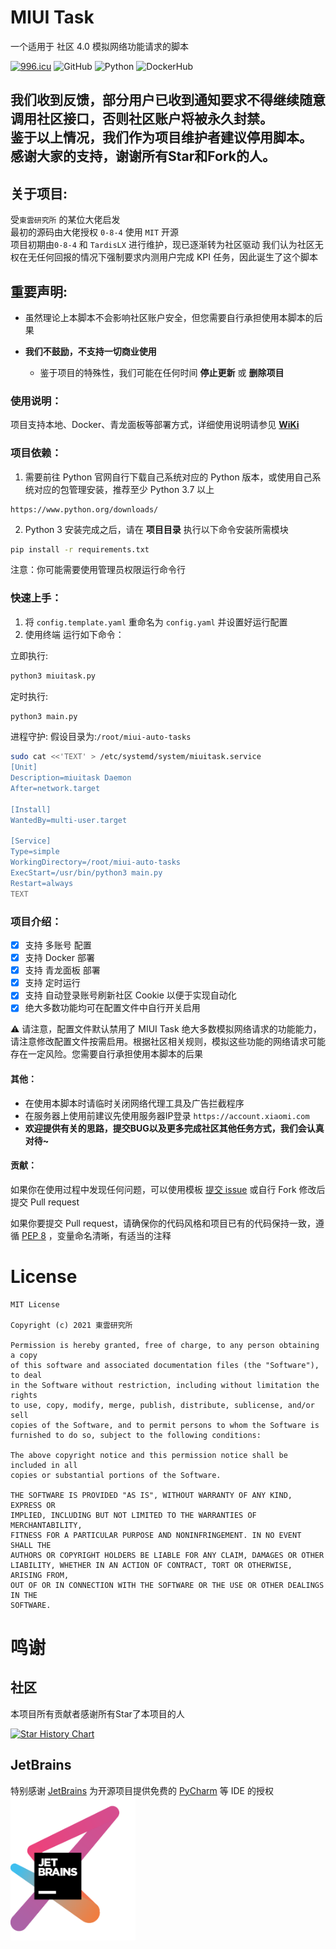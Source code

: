 # MIUI Task
一个适用于 社区 4.0 模拟网络功能请求的脚本

[![996.icu](https://img.shields.io/badge/link-996.icu-red.svg)](https://996.icu) ![GitHub](https://img.shields.io/github/license/0-8-4/miui-auto-tasks) 
![Python](https://img.shields.io/badge/python-3.7+-blue) ![DockerHub](https://github.com/0-8-4/miui-auto-tasks/actions/workflows/docker-image.yml/badge.svg)

## 我们收到反馈，部分用户已收到通知要求不得继续随意调用社区接口，否则社区账户将被永久封禁。<br/>鉴于以上情况，我们作为项目维护者建议停用脚本。<br/>感谢大家的支持，谢谢所有Star和Fork的人。

## **关于项目**:

  受`東雲研究所` 的某位大佬启发  
  最初的源码由大佬授权 `0-8-4` 使用 `MIT` 开源   
  项目初期由`0-8-4` 和 `TardisLX` 进行维护，现已逐渐转为社区驱动
  我们认为社区无权在无任何回报的情况下强制要求内测用户完成 KPI 任务，因此诞生了这个脚本


## **重要声明**:
- 虽然理论上本脚本不会影响社区账户安全，但您需要自行承担使用本脚本的后果

- **我们不鼓励，不支持一切商业使用**
  - 鉴于项目的特殊性，我们可能在任何时间 **停止更新** 或 **删除项目**


### **使用说明**：
项目支持本地、Docker、青龙面板等部署方式，详细使用说明请参见 **[WiKi](https://github.com/0-8-4/miui-auto-tasks/wiki)**


### **项目依赖**：
  1. 需要前往 Python 官网自行下载自己系统对应的 Python 版本，或使用自己系统对应的包管理安装，推荐至少 Python 3.7 以上

  ```
  https://www.python.org/downloads/
  ```

  2. Python 3 安装完成之后，请在 **项目目录** 执行以下命令安装所需模块
  ```bash
  pip install -r requirements.txt
  ```
  注意：你可能需要使用管理员权限运行命令行


### **快速上手**：

1. 将 `config.template.yaml` 重命名为  `config.yaml` 并设置好运行配置
2. 使用终端 运行如下命令：

立即执行:
  ```bash
  python3 miuitask.py
  ```

定时执行:
  ```bash
  python3 main.py
  ```
进程守护:
假设目录为:`/root/miui-auto-tasks`
  ```bash
sudo cat <<'TEXT' > /etc/systemd/system/miuitask.service
[Unit]
Description=miuitask Daemon
After=network.target

[Install]
WantedBy=multi-user.target

[Service]
Type=simple
WorkingDirectory=/root/miui-auto-tasks
ExecStart=/usr/bin/python3 main.py
Restart=always
TEXT
  ```

### **项目介绍**：  
- [x] 支持 多账号 配置
- [x] 支持 Docker 部署
- [x] 支持 青龙面板 部署
- [x] 支持 定时运行
- [x] 支持 自动登录账号刷新社区 Cookie 以便于实现自动化   
- [x] 绝大多数功能均可在配置文件中自行开关启用   

&#x26A0; 请注意，配置文件默认禁用了 MIUI Task 绝大多数模拟网络请求的功能能力，请注意修改配置文件按需启用。根据社区相关规则，模拟这些功能的网络请求可能存在一定风险。您需要自行承担使用本脚本的后果

#### **其他**：  
* 在使用本脚本时请临时关闭网络代理工具及广告拦截程序  
* 在服务器上使用前建议先使用服务器IP登录 `https://account.xiaomi.com`  
* **欢迎提供有关的思路，提交BUG以及更多完成社区其他任务方式，我们会认真对待~**


#### **贡献**：

如果你在使用过程中发现任何问题，可以使用模板 [提交 issue](https://github.com/0-8-4/miui-auto-tasks/issues/new) 或自行 Fork 修改后提交 Pull request

如果你要提交 Pull request，请确保你的代码风格和项目已有的代码保持一致，遵循 [PEP 8](https://www.python.org/dev/peps/pep-0008) ，变量命名清晰，有适当的注释


# **License**
```
MIT License

Copyright (c) 2021 東雲研究所

Permission is hereby granted, free of charge, to any person obtaining a copy
of this software and associated documentation files (the "Software"), to deal
in the Software without restriction, including without limitation the rights
to use, copy, modify, merge, publish, distribute, sublicense, and/or sell
copies of the Software, and to permit persons to whom the Software is
furnished to do so, subject to the following conditions:

The above copyright notice and this permission notice shall be included in all
copies or substantial portions of the Software.

THE SOFTWARE IS PROVIDED "AS IS", WITHOUT WARRANTY OF ANY KIND, EXPRESS OR
IMPLIED, INCLUDING BUT NOT LIMITED TO THE WARRANTIES OF MERCHANTABILITY,
FITNESS FOR A PARTICULAR PURPOSE AND NONINFRINGEMENT. IN NO EVENT SHALL THE
AUTHORS OR COPYRIGHT HOLDERS BE LIABLE FOR ANY CLAIM, DAMAGES OR OTHER
LIABILITY, WHETHER IN AN ACTION OF CONTRACT, TORT OR OTHERWISE, ARISING FROM,
OUT OF OR IN CONNECTION WITH THE SOFTWARE OR THE USE OR OTHER DEALINGS IN THE
SOFTWARE.
```

# **鸣谢**
## 社区

本项目所有贡献者感谢所有Star了本项目的人

[![Star History Chart](https://api.star-history.com/svg?repos=0-8-4/miui-auto-tasks&type=Date)](https://star-history.com/#0-8-4/miui-auto-tasks&Date)

## JetBrains 

特别感谢 [JetBrains](https://www.jetbrains.com/) 为开源项目提供免费的 [PyCharm](https://www.jetbrains.com/pycharm/) 等 IDE 的授权  
[<img src=".github/md_pic/jetbrains-variant-3.png" width="200"/>](https://www.jetbrains.com/)

